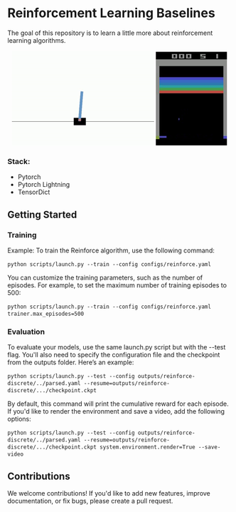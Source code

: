 # Reinforcement Learning Baselines

The goal of this repository is to learn a little more about reinforcement learning algorithms.

<p align="center">
    <img src="./assets/reinforce_out_example.gif" />
    <img src="./assets/dqn_breakout.gif" />
</p>

### Stack:
- Pytorch
- Pytorch Lightning
- TensorDict

## Getting Started

### Training

Example: To train the Reinforce algorithm, use the following command:
```
python scripts/launch.py --train --config configs/reinforce.yaml
```
You can customize the training parameters, such as the number of episodes. For example, to set the maximum number of training episodes to 500:

```
python scripts/launch.py --train --config configs/reinforce.yaml trainer.max_episodes=500
```

### Evaluation

To evaluate your models, use the same launch.py script but with the --test flag. You'll also need to specify the configuration file and the checkpoint from the outputs folder. Here’s an example:

```
python scripts/launch.py --test --config outputs/reinforce-discrete/../parsed.yaml --resume=outputs/reinforce-discrete/.../checkpoint.ckpt
```

By default, this command will print the cumulative reward for each episode. If you'd like to render the environment and save a video, add the following options:

```
python scripts/launch.py --test --config outputs/reinforce-discrete/../parsed.yaml --resume=outputs/reinforce-discrete/.../checkpoint.ckpt system.environment.render=True --save-video
```

## Contributions
We welcome contributions! If you'd like to add new features, improve documentation, or fix bugs, please create a pull request.